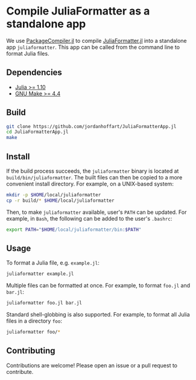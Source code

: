 # Compile JuliaFormatter as a standalone app

We use [PackageCompiler.jl](https://github.com/JuliaLang/PackageCompiler.jl)
to compile [JuliaFormatter.jl](https://github.com/domluna/JuliaFormatter.jl)
into a standalone app `juliaformatter`.
This app can be called from the command line to format Julia files.

## Dependencies
*   [Julia >= 1.10](https://julialang.org/install/)
*   [GNU Make >= 4.4](https://www.gnu.org/software/make/make.html)

## Build
```bash
git clone https://github.com/jordanhoffart/JuliaFormatterApp.jl
cd JuliaFormatterApp.jl
make
```

## Install
If the build process succeeds, the `juliaformatter` binary is located at 
`build/bin/juliaformatter`.
The built files can then be copied to a more convenient install directory.
For example, on a UNIX-based system:

```bash
mkdir -p $HOME/local/juliaformatter
cp -r build/* $HOME/local/juliaformatter
```

Then, to make `juliaformatter` available, user's `PATH` can be updated.
For example, in `Bash`, the following can be added to the user's `.bashrc`:

```bash
export PATH="$HOME/local/juliaformatter/bin:$PATH"
```

## Usage
To format a Julia file, e.g. `example.jl`:

```bash
juliaformatter example.jl
```

Multiple files can be formatted at once.
For example, to format `foo.jl` and `bar.jl`:

```bash
juliaformatter foo.jl bar.jl
```

Standard shell-globbing is also supported.
For example, to format all Julia files in a directory `foo`:

```bash
juliaformatter foo/*
```

## Contributing

Contributions are welcome!
Please open an issue or a pull request to contribute.
